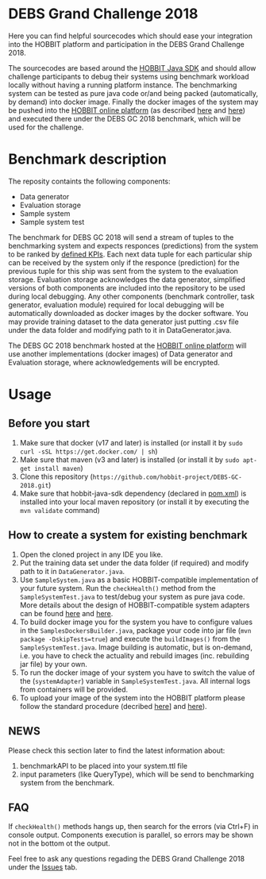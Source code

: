 # DEBS Grand Challenge 2018

Here you can find helpful sourcecodes which should ease your integration into the HOBBIT platform and participation in the DEBS Grand Challenge 2018. 

The sourcecodes are based around the [HOBBIT Java SDK](https://github.com/hobbit-project/java-sdk-example) and should allow challenge participants to debug their systems using benchmark workload locally without having a running platform instance. 
The benchmarking system can be tested as pure java code or/and being packed (automatically, by demand) into docker image. 
Finally the docker images of the system may be pushed into the [HOBBIT online platform](http://master.project-hobbit.eu) (as described [here](https://github.com/hobbit-project/platform/wiki/Push-a-docker-image) and [here](https://github.com/hobbit-project/platform/wiki/System-meta-data-file)) and executed there under the DEBS GC 2018 benchmark, which will be used for the challenge.

# Benchmark description
The reposity containts the following components:
- Data generator  
- Evaluation storage 
- Sample system
- Sample system test

The benchmark for DEBS GC 2018 will send a stream of tuples to the benchmarking system and expects responces (predictions) from the system to be ranked by [defined KPIs](www.cs.otago.ac.nz/debs2018/calls/gc.html). Each next data tuple for each particular ship can be received by the system only if the responce (prediction) for the previous tuple for this ship was sent from the system to the evaluation storage. Evaluation storage acknowledges the data generator, simplified versions of both components are included into 
the repository to be used during local debugging. Any other components (benchmark controller, task generator, evaluation module) required for local debugging will be automatically downloaded as docker images by the docker software. You may provide training dataset  to the data generator just putting .csv file under the data folder and modifying path to it in DataGenerator.java. 

The DEBS GC 2018 benchmark hosted at the [HOBBIT online platform](http://master.project-hobbit.eu) will use another implementations (docker images) of Data generator and Evaluation storage, where acknowledgements will be encrypted. 

# Usage
## Before you start
1) Make sure that docker (v17 and later) is installed (or install it by `sudo curl -sSL https://get.docker.com/ | sh`)
2) Make sure that maven (v3 and later) is installed (or install it by `sudo apt-get install maven`)
3) Clone this repository (`https://github.com/hobbit-project/DEBS-GC-2018.git`)
4) Make sure that hobbit-java-sdk dependency (declared in [pom.xml](https://github.com/hobbit-project/java-sdk-example/blob/master/pom.xml)) is installed into your local maven repository (or install it by executing the `mvn validate` command)

## How to create a system for existing benchmark
1) Open the cloned project in any IDE you like. 
2) Put the training data set under the data folder (if required) and modify path to it in `DataGenerator.java`.
3) Use `SampleSystem.java` as a basic HOBBIT-compatible implementation of your future system. Run the `checkHealth()` method from the `SampleSystemTest.java` to test/debug your system as pure java code. More details about the design of HOBBIT-compatible system adapters can be found [here](https://github.com/hobbit-project/platform/wiki/Develop-a-system-adapter-in-Java) and [here](https://github.com/hobbit-project/platform/wiki/Develop-a-system-adapter).
4) To build docker image you for the system you have to configure values in the `SamplesDockersBuilder.java`, package your code into jar file (`mvn package -DskipTests=true`) and execute the `buildImages()` from the `SampleSystemTest.java`. Image building is automatic, but  is on-demand, i.e. you have to check the actuality and rebuild images (inc. rebuilding jar file) by your own.
5) To run the docker image of your system you have to switch the value of the (`systemAdapter`) variable in `SampleSystemTest.java`. All internal logs from containers will be provided.
6) To upload your image of the system into the HOBBIT platform please follow the standard procedure (decribed [here](https://github.com/hobbit-project/platform/wiki/Push-a-docker-image)] and [here](https://github.com/hobbit-project/platform/wiki/System-meta-data-file)).

## NEWS
Please check this section later to find the latest information about: 
1) benchmarkAPI to be placed into your system.ttl file
2) input parameters (like QueryType), which will be send to benchmarking system from the benchmark. 

## FAQ
If `checkHealth()` methods hangs up, then search for the errors (via Ctrl+F) in console output. Components execution is parallel, so errors may be shown not in the bottom ot the output.

Feel free to ask any questions regading the DEBS Grand Challenge 2018 under the [Issues](https://github.com/hobbit-project/DEBS-GC-2018/issues) tab.
